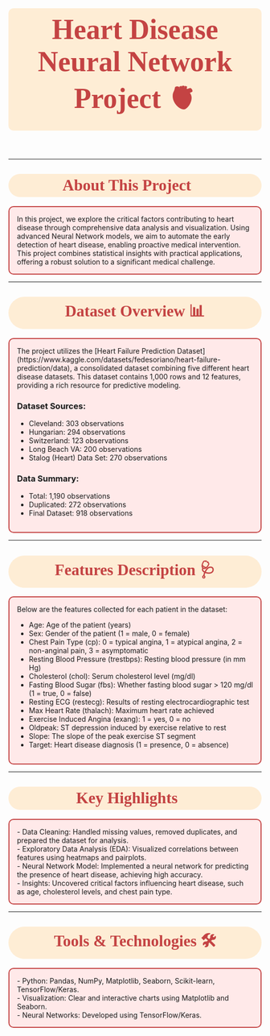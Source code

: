 # <p style="background-color:#FEEDD5;color:#C44343;font-family:Georgia;font-size:200%;text-align:center;border-radius:10px;padding:10px">Heart Disease Neural Network Project 🫀</p>

---

## <p style="padding:5px;background-color:#FEEDD5;margin:0;color:#C44343;font-family:Georgia;font-size:150%;text-align:center;border-radius:50px;overflow:hidden">About This Project 📜</p>

<div style="border:2px solid #C44343;padding:15px;border-radius:10px;background-color:#FFE9E9">
In this project, we explore the critical factors contributing to heart disease through comprehensive data analysis and visualization. Using advanced Neural Network models, we aim to automate the early detection of heart disease, enabling proactive medical intervention. This project combines statistical insights with practical applications, offering a robust solution to a significant medical challenge.
</div>

---

## <p style="padding:5px;background-color:#FEEDD5;margin:0;color:#C44343;font-family:Georgia;font-size:150%;text-align:center;border-radius:50px;overflow:hidden">Dataset Overview 📊</p>

<div style="border:2px solid #C44343;padding:15px;border-radius:10px;background-color:#FFE9E9">
The project utilizes the [Heart Failure Prediction Dataset](https://www.kaggle.com/datasets/fedesoriano/heart-failure-prediction/data), a consolidated dataset combining five different heart disease datasets. This dataset contains 1,000 rows and 12 features, providing a rich resource for predictive modeling.

### Dataset Sources:
- Cleveland: 303 observations
- Hungarian: 294 observations
- Switzerland: 123 observations
- Long Beach VA: 200 observations
- Stalog (Heart) Data Set: 270 observations

### Data Summary:
- Total: 1,190 observations
- Duplicated: 272 observations
- Final Dataset: 918 observations
</div>

---

## <p style="padding:5px;background-color:#FEEDD5;margin:0;color:#C44343;font-family:Georgia;font-size:150%;text-align:center;border-radius:50px;overflow:hidden">Features Description 🩺</p>

<div style="border:2px solid #C44343;padding:15px;border-radius:10px;background-color:#FFE9E9">
Below are the features collected for each patient in the dataset:

- Age: Age of the patient (years)
- Sex: Gender of the patient (1 = male, 0 = female)
- Chest Pain Type (cp): 0 = typical angina, 1 = atypical angina, 2 = non-anginal pain, 3 = asymptomatic
- Resting Blood Pressure (trestbps): Resting blood pressure (in mm Hg)
- Cholesterol (chol): Serum cholesterol level (mg/dl)
- Fasting Blood Sugar (fbs): Whether fasting blood sugar > 120 mg/dl (1 = true, 0 = false)
- Resting ECG (restecg): Results of resting electrocardiographic test
- Max Heart Rate (thalach): Maximum heart rate achieved
- Exercise Induced Angina (exang): 1 = yes, 0 = no
- Oldpeak: ST depression induced by exercise relative to rest
- Slope: The slope of the peak exercise ST segment
- Target: Heart disease diagnosis (1 = presence, 0 = absence)
</div>

---

## <p style="padding:5px;background-color:#FEEDD5;margin:0;color:#C44343;font-family:Georgia;font-size:150%;text-align:center;border-radius:50px;overflow:hidden">Key Highlights 🌟</p>

<div style="border:2px solid #C44343;padding:15px;border-radius:10px;background-color:#FFE9E9">
- Data Cleaning: Handled missing values, removed duplicates, and prepared the dataset for analysis.<br>
- Exploratory Data Analysis (EDA): Visualized correlations between features using heatmaps and pairplots.<br>
- Neural Network Model: Implemented a neural network for predicting the presence of heart disease, achieving high accuracy.<br>
- Insights: Uncovered critical factors influencing heart disease, such as age, cholesterol levels, and chest pain type.
</div>

---

## <p style="padding:5px;background-color:#FEEDD5;margin:0;color:#C44343;font-family:Georgia;font-size:150%;text-align:center;border-radius:50px;overflow:hidden">Tools & Technologies 🛠️</p>

<div style="border:2px solid #C44343;padding:15px;border-radius:10px;background-color:#FFE9E9">
- Python: Pandas, NumPy, Matplotlib, Seaborn, Scikit-learn, TensorFlow/Keras.<br>
- Visualization: Clear and interactive charts using Matplotlib and Seaborn.<br>
- Neural Networks: Developed using TensorFlow/Keras.
</div>


